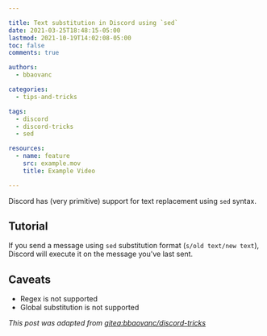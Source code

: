 ```yaml
---

title: Text substitution in Discord using `sed`
date: 2021-03-25T18:48:15-05:00
lastmod: 2021-10-19T14:02:08-05:00
toc: false
comments: true

authors:
  - bbaovanc

categories:
  - tips-and-tricks

tags:
  - discord
  - discord-tricks
  - sed

resources:
  - name: feature
    src: example.mov
    title: Example Video

---
```


Discord has (very primitive) support for text replacement using `sed` syntax.

<!--more-->

## Tutorial

If you send a message using `sed` substitution format (`s/old text/new text`),
Discord will execute it on the message you've last sent.

## Caveats

- Regex is not supported
- Global substitution is not supported

*This post was adapted from [gitea:bbaovanc/discord-tricks][1]*

[1]: https://git.bbaovanc.com/bbaovanc/discord-tricks
